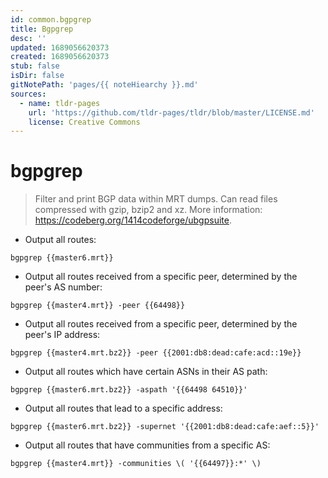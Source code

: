 ```yaml
---
id: common.bgpgrep
title: Bgpgrep
desc: ''
updated: 1689056620373
created: 1689056620373
stub: false
isDir: false
gitNotePath: 'pages/{{ noteHiearchy }}.md'
sources:
  - name: tldr-pages
    url: 'https://github.com/tldr-pages/tldr/blob/master/LICENSE.md'
    license: Creative Commons
---
```

# bgpgrep

> Filter and print BGP data within MRT dumps.
> Can read files compressed with gzip, bzip2 and xz.
> More information: <https://codeberg.org/1414codeforge/ubgpsuite>.

- Output all routes:

`bgpgrep {{master6.mrt}}`

- Output all routes received from a specific peer, determined by the peer's AS number:

`bgpgrep {{master4.mrt}} -peer {{64498}}`

- Output all routes received from a specific peer, determined by the peer's IP address:

`bgpgrep {{master4.mrt.bz2}} -peer {{2001:db8:dead:cafe:acd::19e}}`

- Output all routes which have certain ASNs in their AS path:

`bgpgrep {{master6.mrt.bz2}} -aspath '{{64498 64510}}'`

- Output all routes that lead to a specific address:

`bgpgrep {{master6.mrt.bz2}} -supernet '{{2001:db8:dead:cafe:aef::5}}'`

- Output all routes that have communities from a specific AS:

`bgpgrep {{master4.mrt}} -communities \( '{{64497}}:*' \)`

